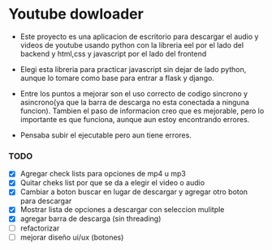 # Youtube dowloader

* Este proyecto es una aplicacion de escritorio para descargar el audio y videos de youtube usando python con la libreria eel por el lado del backend y html,css y javascript por el lado del frontend

* Elegi esta libreria para practicar javascript sin dejar de lado python, aunque lo tomare como base para entrar a flask y django.

* Entre los puntos a mejorar son el uso correcto de codigo sincrono y asincrono(ya que la barra de descarga no esta conectada a ninguna funcion). Tambien el paso de informacion creo que es mejorable, pero lo importante es que funciona, aunque aun estoy encontrando errores.

* Pensaba subir el ejecutable pero aun tiene errores.

### TODO

- [x] Agregar check lists para opciones de mp4 u mp3
- [x] Quitar cheks list por que se da a elegir el video o audio
- [x] Cambiar a boton buscar en lugar de descargar y agregar otro boton para descargar
- [x] Mostrar lista de opciones a descargar con seleccion mulitple
- [x] agregar barra de descarga (sin threading)
- [ ] refactorizar
- [ ] mejorar diseño ui/ux (botones)
